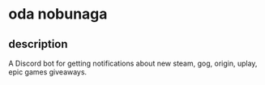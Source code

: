 # oda nobunaga

## description
A Discord bot for getting notifications about new steam, gog, origin, uplay, epic games giveaways.
